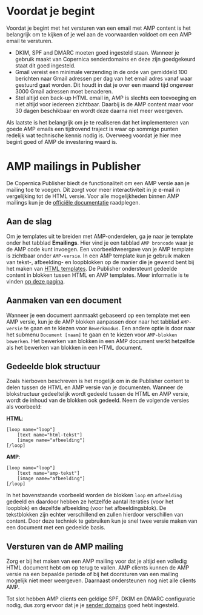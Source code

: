 # Voordat je begint
Voordat je begint met het versturen van een email met AMP content is het belangrijk om te kijken of je wel aan de voorwaarden voldoet om een AMP email te versturen.

* DKIM, SPF and DMARC moeten goed ingesteld staan. Wanneer je gebruik maakt van Copernica senderdomains en deze zijn goedgekeurd staat dit goed ingesteld.
* Gmail vereist een minimale verzending in de orde van gemiddeld 100 berichten naar Gmail adressen per dag van het email adres vanaf waar gestuurd gaat worden. Dit houdt in dat je over een maand tijd ongeveer 3000 Gmail adressen moet benaderen.
* Stel altijd een back-up HTML email in, AMP is slechts een toevoeging en niet altijd voor iedereen zichtbaar. Daarbij is de AMP content maar voor 30 dagen beschikbaar en wordt deze daarna niet meer weergeven.

Als laatste is het belangrijk om je te realiseren dat het implementeren van goede AMP emails een tijdrovend traject is waar op sommige punten redelijk wat technische kennis nodig is. Overweeg voordat je hier mee begint goed of AMP de investering waard is.

# AMP mailings in Publisher
De Copernica Publisher biedt de functionaliteit om een AMP versie aan je mailing toe te voegen. Dit zorgt voor meer interactiviteit in je e-mail in vergelijking tot de HTML versie.
Voor alle mogelijkheden binnen AMP mailings kun je de [officiële documentatie](https://amp.dev/about/email/) raadplegen.

## Aan de slag
Om je templates uit te breiden met AMP-onderdelen, ga je naar je template onder het tabblad **Emailings**. Hier vind je een tabblad `AMP broncode` waar je de AMP code kunt invoegen. Een voorbeeldweergave van je AMP template is zichtbaar onder `AMP-versie`. In een AMP template kun je gebruik maken van tekst-, afbeelding- en loopblokken op de manier die je gewend bent bij het maken van [HTML templates](./templates-publisher#contentblokken). De Publisher ondersteunt gedeelde content in blokken tussen HTML en AMP templates. Meer informatie is te vinden [op deze pagina](./amp-mailing#Gedeelde-blok-structuur).

## Aanmaken van een document
Wanneer je een document aanmaakt gebaseerd op een template met een AMP versie, kun je de AMP blokken aanpassen door naar het tabblad `AMP-versie` te gaan en te kiezen voor `Bewerkmodus`. Een andere optie is door naar het submenu `Document [naam]` te gaan en te kiezen voor `AMP-blokken bewerken`. Het bewerken van blokken in een AMP document werkt hetzelfde als het bewerken van blokken in een HTML document.

## Gedeelde blok structuur
Zoals hierboven beschreven is het mogelijk om in de Publisher content te delen tussen de HTML en AMP versie van je documenten. Wanneer de blokstructuur gedeeltelijk wordt gedeeld tussen de HTML en AMP versie, wordt de inhoud van de blokken ook gedeeld. Neem de volgende versies als voorbeeld:

**HTML**:
```
[loop name="loop"]
    [text name="html-tekst"]
    [image name="afbeelding"]
[/loop]
```

**AMP**:
```
[loop name="loop"]
    [text name="amp-tekst"]
    [image name="afbeelding"]
[/loop]
```

In het bovenstaande voorbeeld worden de blokken `loop` en `afbeelding` gedeeld en daardoor hebben ze hetzelfde aantal iteraties (voor het loopblok) en dezelfde afbeelding (voor het afbeeldingsblok). De tekstblokken zijn echter verschillend en zullen hierdoor verschillen van content. Door deze techniek te gebruiken kun je snel twee versie maken van een document met een gedeelde basis.

## Versturen van de AMP mailing
Zorg er bij het maken van een AMP mailing voor dat je altijd een volledig HTML document hebt om op terug te vallen. AMP clients kunnen de AMP versie na een bepaalde periode of bij het doorsturen van een mailing mogelijk niet meer weergeven. Daarnaast ondersteunen nog niet alle clients AMP.

Tot slot hebben AMP clients een geldige SPF, DKIM en DMARC configuratie nodig, dus zorg ervoor dat je je [sender domains](./quick-sender-domain-guide) goed hebt ingesteld.
